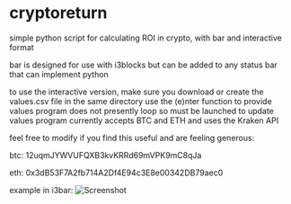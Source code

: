 # cryptoreturn
simple python script for calculating ROI in crypto, with bar and interactive format

bar is designed for use with i3blocks but can be added to any status bar that can implement python

to use the interactive version, make sure you download or create the values.csv file in the same directory
use the (e)nter function to provide values
program does not presently loop so must be launched to update values
program currently accepts BTC and ETH and uses the Kraken API

feel free to modify
if you find this useful and are feeling generous:

btc: 12uqmJYWVUFQXB3kvKRRd69mVPK9mC8qJa

eth: 0x3dB53F7A2fb714A2Df4E94c3E8e00342DB79aec0

example in i3bar:
![Screenshot](https://raw.githubusercontent.com/mistermaps/cryptoreturn/master/barExample.png)
